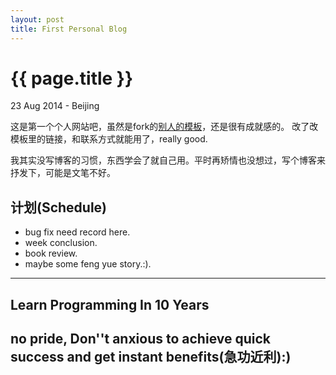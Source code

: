 ```yaml
---
layout: post
title: First Personal Blog
---
```


{{ page.title }}
================

<p class="meta">23 Aug 2014 - Beijing</p>

这是第一个个人网站吧，虽然是fork的[别人的模板](https://github.com/mojombo/tpw)，还是很有成就感的。
改了改模板里的链接，和联系方式就能用了，really good.

我其实没写博客的习惯，东西学会了就自己用。平时再矫情也没想过，写个博客来抒发下，可能是文笔不好。

计划(Schedule)
----
* bug fix need record here.
* week conclusion.
* book review.
* maybe some feng yue story.:).
----

Learn Programming In 10 Years
---
no pride, Don''t anxious to achieve quick success and get instant benefits(急功近利):)
---


